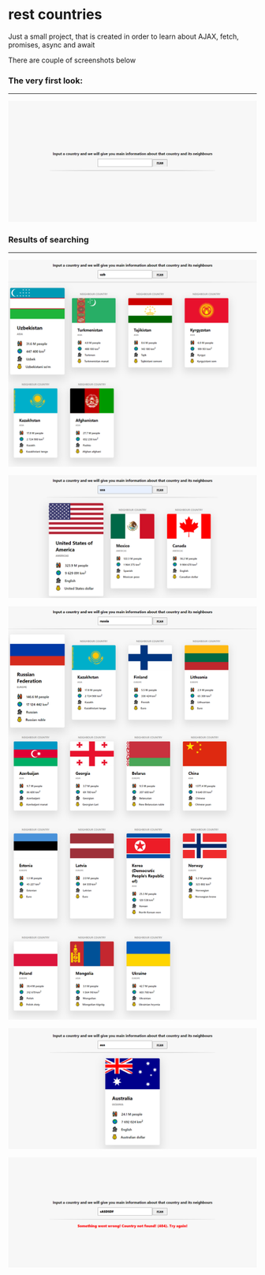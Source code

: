 # rest countries
Just a small project, that is created in order to learn about AJAX, fetch, promises, async and await

There are couple of screenshots below

### The very first look:
---
![First screenshot](img/screenshot1.png)

### Results of searching
---
![Second screenshot](img/screenshot2.png)

![Third screenshot](img/screenshot3.png)

![Fourth screenshot](img/screenshot4.png)

![Fifth screenshot](img/screenshot5.png)

![Fifth screenshot](img/screenshot6.png)
